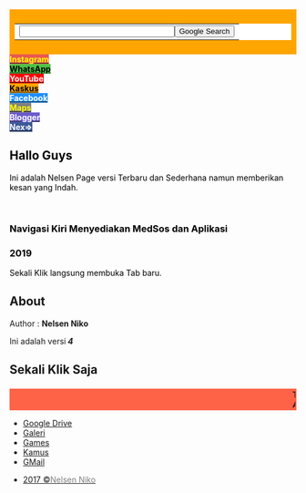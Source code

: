 <html lang="en" xmlns="http://www.w3.org/1999/xhtml">
<head>
	<link rel="shortcut icon" type="image/ico" href="nelsenpage.ico"/>
</head>
<body>	
			<div style="background-color:orange;padding:9px;text-align:center;">
				<!-- Search Google -->
				<center>
					<form action="http://www.google.com/search" method="get" target="_blank">
						<table bgcolor="#FFFFFF">
							<tr>
								<td>
								</a><input type="text" name="q" size="31" maxlength="255" value=""/><input type="hidden" name="hl" value="en"/><input type="submit" name="btng" value="Google Search"/>
							</td>
						</tr>
					</table>
				</form>
			</center>
			<!-- Search Google --></div>
			<div style="overflow:auto">
				<div class="menu">
					<a href="https://www.instagram.com/" target="_blank" style="background-color:#e95950;"><strong><font color="yellow">Instagram</font></strong></a><br>
					<a href="https://web.whatsapp.com/" target="_blank" style="background-color:#4dc247;"><strong><font color="black">WhatsApp</font></strong></a><br>
					<a href="https://www.youtube.com/" target="_blank" style="background-color:#ff0000;"><strong><font color="white">YouTube</font></strong></a><br>
					<a href="https://www.kaskus.co.id/" target="_blank" style="background-color:orange;"><strong><font color="black">Kaskus</font></strong></a><br>
					<a href="https://web.facebook.com/" target="_blank" style="background-color:dodgerblue;"><strong><font color="white">Facebook</font></strong></a><br>
					<a href="https://goo.gl/maps/xqoaEVajrT6tNVty5" target="_blank" style="background-color:gray;"><strong><font color="yellow">Maps</font></strong></a><br>
					<a href="https://www.blogger.com" target="_blank" style="background-color:slateblue;"><strong><font color="white">Blogger</font></strong></a><br>
					<a href="nelsenpage2.html" style="background-color:#3b5998;"><strong><font color="white">Nex=></font></strong></a><br>
				</div>
				<div class="main">
					<h2><font color="black">Hallo Guys</font></h2>
					<p>
						<font color="black">Ini adalah Nelsen Page versi Terbaru dan Sederhana namun memberikan kesan yang Indah.</font>
					</p>
					<br/>
					<h3 style="color:Black;">Navigasi Kiri Menyediakan MedSos dan Aplikasi</h3>
					<h3 style="color:Black;">2019</h3>
					<p>
						<font color="black">Sekali Klik langsung membuka Tab baru.</font>
					</p>
				</div>
				<div class="right">
					<h2>About</h2>
					<p>
						Author : <strong>Nelsen Niko</strong>
					</p>
					<p>
						Ini adalah versi<strong><i> 4</i></strong>
					</p>
					<h2>Sekali Klik Saja</h2>
				</div>
			</div>
			<div style="background-color:tomato;text-align:center;padding:2px;margin-top:3px;">
				<marquee><strong>Terimakasih telah Menggunakan Nelsen Page</strong></marquee><marquee><strong><em>Anda menggunakan Versi Terbaru</em></strong></marquee>
			</div>
			<ul>
				<li>
					<a href="https://drive.google.com/" target="_blank">Google Drive</a>
				</li>
				<li>
					<a href="https://photos.google.com/" target="_blank">Galeri</a>
				</li>
				<li>
					<a href="https://nelsenniko6.000webhostapp.com/games/veryeasy.html" target="_blank">Games</a>
				</li>
				<li>
					<a href="https://translate.google.co.id/?hl=id" target="_blank">Kamus</a>
				</li>
				<li>
					<a href="https://mail.google.com" target="_blank">GMail</a>
				</li>
				<li>
					<p>
						<a href="https://pastudi.blogspot.com" target="_blank">2017 &copy;<font color="gray">Nelsen Niko</font></a>
					</p>
				</li>
			</ul>
		</body>
		</html>
